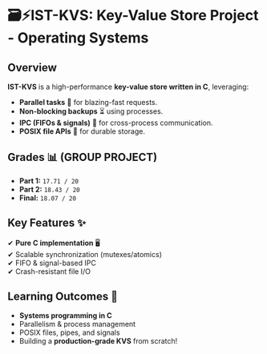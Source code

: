 # 🗃️⚡IST-KVS: Key-Value Store Project - Operating Systems

## Overview  
**IST-KVS** is a high-performance **key-value store written in C**, leveraging:  
- **Parallel tasks** 🚀 for blazing-fast requests.  
- **Non-blocking backups** ⏳ using processes.  
- **IPC (FIFOs & signals)** 📨 for cross-process communication.  
- **POSIX file APIs** 💾 for durable storage.  

## Grades 📊  (GROUP PROJECT)
- **Part 1:** `17.71 / 20`  
- **Part 2:** `18.43 / 20` 
- **Final:**  `18.07 / 20`  

## Key Features ✨  
✔ **Pure C implementation** 🖥️  
✔ Scalable synchronization (mutexes/atomics)  
✔ FIFO & signal-based IPC  
✔ Crash-resistant file I/O  

## Learning Outcomes 🎯  
- **Systems programming in C**  
- Parallelism & process management  
- POSIX files, pipes, and signals  
- Building a **production-grade KVS** from scratch!  